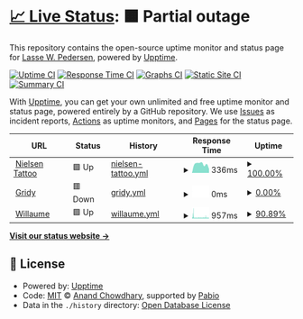 # [📈 Live Status](https://lassewp.github.io/nielsen-upptime): <!--live status--> **🟧 Partial outage**

This repository contains the open-source uptime monitor and status page for [Lasse W. Pedersen](willaume.net), powered by [Upptime](https://github.com/upptime/upptime).

[![Uptime CI](https://github.com/lassewp/nielsen-upptime/workflows/Uptime%20CI/badge.svg)](https://github.com/lassewp/nielsen-upptime/actions?query=workflow%3A%22Uptime+CI%22)
[![Response Time CI](https://github.com/lassewp/nielsen-upptime/workflows/Response%20Time%20CI/badge.svg)](https://github.com/lassewp/nielsen-upptime/actions?query=workflow%3A%22Response+Time+CI%22)
[![Graphs CI](https://github.com/lassewp/nielsen-upptime/workflows/Graphs%20CI/badge.svg)](https://github.com/lassewp/nielsen-upptime/actions?query=workflow%3A%22Graphs+CI%22)
[![Static Site CI](https://github.com/lassewp/nielsen-upptime/workflows/Static%20Site%20CI/badge.svg)](https://github.com/lassewp/nielsen-upptime/actions?query=workflow%3A%22Static+Site+CI%22)
[![Summary CI](https://github.com/lassewp/nielsen-upptime/workflows/Summary%20CI/badge.svg)](https://github.com/lassewp/nielsen-upptime/actions?query=workflow%3A%22Summary+CI%22)

With [Upptime](https://upptime.js.org), you can get your own unlimited and free uptime monitor and status page, powered entirely by a GitHub repository. We use [Issues](https://github.com/lassewp/nielsen-upptime/issues) as incident reports, [Actions](https://github.com/lassewp/nielsen-upptime/actions) as uptime monitors, and [Pages](https://lassewp.github.io/nielsen-upptime) for the status page.

<!--start: status pages-->
<!-- This summary is generated by Upptime (https://github.com/upptime/upptime) -->
<!-- Do not edit this manually, your changes will be overwritten -->
<!-- prettier-ignore -->
| URL | Status | History | Response Time | Uptime |
| --- | ------ | ------- | ------------- | ------ |
| <img alt="" src="https://icons.duckduckgo.com/ip3/www.nielsentattoo.dk.ico" height="13"> [Nielsen Tattoo](https://www.nielsentattoo.dk) | 🟩 Up | [nielsen-tattoo.yml](https://github.com/lassewp/nielsen-upptime/commits/HEAD/history/nielsen-tattoo.yml) | <details><summary><img alt="Response time graph" src="./graphs/nielsen-tattoo/response-time-week.png" height="20"> 336ms</summary><br><a href="https://lassewp.github.io/nielsen-upptime/history/nielsen-tattoo"><img alt="Response time 364" src="https://img.shields.io/endpoint?url=https%3A%2F%2Fraw.githubusercontent.com%2Flassewp%2Fnielsen-upptime%2FHEAD%2Fapi%2Fnielsen-tattoo%2Fresponse-time.json"></a><br><a href="https://lassewp.github.io/nielsen-upptime/history/nielsen-tattoo"><img alt="24-hour response time 158" src="https://img.shields.io/endpoint?url=https%3A%2F%2Fraw.githubusercontent.com%2Flassewp%2Fnielsen-upptime%2FHEAD%2Fapi%2Fnielsen-tattoo%2Fresponse-time-day.json"></a><br><a href="https://lassewp.github.io/nielsen-upptime/history/nielsen-tattoo"><img alt="7-day response time 336" src="https://img.shields.io/endpoint?url=https%3A%2F%2Fraw.githubusercontent.com%2Flassewp%2Fnielsen-upptime%2FHEAD%2Fapi%2Fnielsen-tattoo%2Fresponse-time-week.json"></a><br><a href="https://lassewp.github.io/nielsen-upptime/history/nielsen-tattoo"><img alt="30-day response time 335" src="https://img.shields.io/endpoint?url=https%3A%2F%2Fraw.githubusercontent.com%2Flassewp%2Fnielsen-upptime%2FHEAD%2Fapi%2Fnielsen-tattoo%2Fresponse-time-month.json"></a><br><a href="https://lassewp.github.io/nielsen-upptime/history/nielsen-tattoo"><img alt="1-year response time 364" src="https://img.shields.io/endpoint?url=https%3A%2F%2Fraw.githubusercontent.com%2Flassewp%2Fnielsen-upptime%2FHEAD%2Fapi%2Fnielsen-tattoo%2Fresponse-time-year.json"></a></details> | <details><summary><a href="https://lassewp.github.io/nielsen-upptime/history/nielsen-tattoo">100.00%</a></summary><a href="https://lassewp.github.io/nielsen-upptime/history/nielsen-tattoo"><img alt="All-time uptime 99.94%" src="https://img.shields.io/endpoint?url=https%3A%2F%2Fraw.githubusercontent.com%2Flassewp%2Fnielsen-upptime%2FHEAD%2Fapi%2Fnielsen-tattoo%2Fuptime.json"></a><br><a href="https://lassewp.github.io/nielsen-upptime/history/nielsen-tattoo"><img alt="24-hour uptime 100.00%" src="https://img.shields.io/endpoint?url=https%3A%2F%2Fraw.githubusercontent.com%2Flassewp%2Fnielsen-upptime%2FHEAD%2Fapi%2Fnielsen-tattoo%2Fuptime-day.json"></a><br><a href="https://lassewp.github.io/nielsen-upptime/history/nielsen-tattoo"><img alt="7-day uptime 100.00%" src="https://img.shields.io/endpoint?url=https%3A%2F%2Fraw.githubusercontent.com%2Flassewp%2Fnielsen-upptime%2FHEAD%2Fapi%2Fnielsen-tattoo%2Fuptime-week.json"></a><br><a href="https://lassewp.github.io/nielsen-upptime/history/nielsen-tattoo"><img alt="30-day uptime 100.00%" src="https://img.shields.io/endpoint?url=https%3A%2F%2Fraw.githubusercontent.com%2Flassewp%2Fnielsen-upptime%2FHEAD%2Fapi%2Fnielsen-tattoo%2Fuptime-month.json"></a><br><a href="https://lassewp.github.io/nielsen-upptime/history/nielsen-tattoo"><img alt="1-year uptime 99.94%" src="https://img.shields.io/endpoint?url=https%3A%2F%2Fraw.githubusercontent.com%2Flassewp%2Fnielsen-upptime%2FHEAD%2Fapi%2Fnielsen-tattoo%2Fuptime-year.json"></a></details>
| <img alt="" src="https://icons.duckduckgo.com/ip3/www.gridy.dk.ico" height="13"> [Gridy](https://www.gridy.dk) | 🟥 Down | [gridy.yml](https://github.com/lassewp/nielsen-upptime/commits/HEAD/history/gridy.yml) | <details><summary><img alt="Response time graph" src="./graphs/gridy/response-time-week.png" height="20"> 0ms</summary><br><a href="https://lassewp.github.io/nielsen-upptime/history/gridy"><img alt="Response time 2244" src="https://img.shields.io/endpoint?url=https%3A%2F%2Fraw.githubusercontent.com%2Flassewp%2Fnielsen-upptime%2FHEAD%2Fapi%2Fgridy%2Fresponse-time.json"></a><br><a href="https://lassewp.github.io/nielsen-upptime/history/gridy"><img alt="24-hour response time 0" src="https://img.shields.io/endpoint?url=https%3A%2F%2Fraw.githubusercontent.com%2Flassewp%2Fnielsen-upptime%2FHEAD%2Fapi%2Fgridy%2Fresponse-time-day.json"></a><br><a href="https://lassewp.github.io/nielsen-upptime/history/gridy"><img alt="7-day response time 0" src="https://img.shields.io/endpoint?url=https%3A%2F%2Fraw.githubusercontent.com%2Flassewp%2Fnielsen-upptime%2FHEAD%2Fapi%2Fgridy%2Fresponse-time-week.json"></a><br><a href="https://lassewp.github.io/nielsen-upptime/history/gridy"><img alt="30-day response time 0" src="https://img.shields.io/endpoint?url=https%3A%2F%2Fraw.githubusercontent.com%2Flassewp%2Fnielsen-upptime%2FHEAD%2Fapi%2Fgridy%2Fresponse-time-month.json"></a><br><a href="https://lassewp.github.io/nielsen-upptime/history/gridy"><img alt="1-year response time 2244" src="https://img.shields.io/endpoint?url=https%3A%2F%2Fraw.githubusercontent.com%2Flassewp%2Fnielsen-upptime%2FHEAD%2Fapi%2Fgridy%2Fresponse-time-year.json"></a></details> | <details><summary><a href="https://lassewp.github.io/nielsen-upptime/history/gridy">0.00%</a></summary><a href="https://lassewp.github.io/nielsen-upptime/history/gridy"><img alt="All-time uptime 38.09%" src="https://img.shields.io/endpoint?url=https%3A%2F%2Fraw.githubusercontent.com%2Flassewp%2Fnielsen-upptime%2FHEAD%2Fapi%2Fgridy%2Fuptime.json"></a><br><a href="https://lassewp.github.io/nielsen-upptime/history/gridy"><img alt="24-hour uptime 0.00%" src="https://img.shields.io/endpoint?url=https%3A%2F%2Fraw.githubusercontent.com%2Flassewp%2Fnielsen-upptime%2FHEAD%2Fapi%2Fgridy%2Fuptime-day.json"></a><br><a href="https://lassewp.github.io/nielsen-upptime/history/gridy"><img alt="7-day uptime 0.00%" src="https://img.shields.io/endpoint?url=https%3A%2F%2Fraw.githubusercontent.com%2Flassewp%2Fnielsen-upptime%2FHEAD%2Fapi%2Fgridy%2Fuptime-week.json"></a><br><a href="https://lassewp.github.io/nielsen-upptime/history/gridy"><img alt="30-day uptime 1.38%" src="https://img.shields.io/endpoint?url=https%3A%2F%2Fraw.githubusercontent.com%2Flassewp%2Fnielsen-upptime%2FHEAD%2Fapi%2Fgridy%2Fuptime-month.json"></a><br><a href="https://lassewp.github.io/nielsen-upptime/history/gridy"><img alt="1-year uptime 38.09%" src="https://img.shields.io/endpoint?url=https%3A%2F%2Fraw.githubusercontent.com%2Flassewp%2Fnielsen-upptime%2FHEAD%2Fapi%2Fgridy%2Fuptime-year.json"></a></details>
| <img alt="" src="https://icons.duckduckgo.com/ip3/willaume.net.ico" height="13"> [Willaume](https://willaume.net) | 🟩 Up | [willaume.yml](https://github.com/lassewp/nielsen-upptime/commits/HEAD/history/willaume.yml) | <details><summary><img alt="Response time graph" src="./graphs/willaume/response-time-week.png" height="20"> 957ms</summary><br><a href="https://lassewp.github.io/nielsen-upptime/history/willaume"><img alt="Response time 1019" src="https://img.shields.io/endpoint?url=https%3A%2F%2Fraw.githubusercontent.com%2Flassewp%2Fnielsen-upptime%2FHEAD%2Fapi%2Fwillaume%2Fresponse-time.json"></a><br><a href="https://lassewp.github.io/nielsen-upptime/history/willaume"><img alt="24-hour response time 933" src="https://img.shields.io/endpoint?url=https%3A%2F%2Fraw.githubusercontent.com%2Flassewp%2Fnielsen-upptime%2FHEAD%2Fapi%2Fwillaume%2Fresponse-time-day.json"></a><br><a href="https://lassewp.github.io/nielsen-upptime/history/willaume"><img alt="7-day response time 957" src="https://img.shields.io/endpoint?url=https%3A%2F%2Fraw.githubusercontent.com%2Flassewp%2Fnielsen-upptime%2FHEAD%2Fapi%2Fwillaume%2Fresponse-time-week.json"></a><br><a href="https://lassewp.github.io/nielsen-upptime/history/willaume"><img alt="30-day response time 1481" src="https://img.shields.io/endpoint?url=https%3A%2F%2Fraw.githubusercontent.com%2Flassewp%2Fnielsen-upptime%2FHEAD%2Fapi%2Fwillaume%2Fresponse-time-month.json"></a><br><a href="https://lassewp.github.io/nielsen-upptime/history/willaume"><img alt="1-year response time 1019" src="https://img.shields.io/endpoint?url=https%3A%2F%2Fraw.githubusercontent.com%2Flassewp%2Fnielsen-upptime%2FHEAD%2Fapi%2Fwillaume%2Fresponse-time-year.json"></a></details> | <details><summary><a href="https://lassewp.github.io/nielsen-upptime/history/willaume">90.89%</a></summary><a href="https://lassewp.github.io/nielsen-upptime/history/willaume"><img alt="All-time uptime 99.27%" src="https://img.shields.io/endpoint?url=https%3A%2F%2Fraw.githubusercontent.com%2Flassewp%2Fnielsen-upptime%2FHEAD%2Fapi%2Fwillaume%2Fuptime.json"></a><br><a href="https://lassewp.github.io/nielsen-upptime/history/willaume"><img alt="24-hour uptime 87.86%" src="https://img.shields.io/endpoint?url=https%3A%2F%2Fraw.githubusercontent.com%2Flassewp%2Fnielsen-upptime%2FHEAD%2Fapi%2Fwillaume%2Fuptime-day.json"></a><br><a href="https://lassewp.github.io/nielsen-upptime/history/willaume"><img alt="7-day uptime 90.89%" src="https://img.shields.io/endpoint?url=https%3A%2F%2Fraw.githubusercontent.com%2Flassewp%2Fnielsen-upptime%2FHEAD%2Fapi%2Fwillaume%2Fuptime-week.json"></a><br><a href="https://lassewp.github.io/nielsen-upptime/history/willaume"><img alt="30-day uptime 94.19%" src="https://img.shields.io/endpoint?url=https%3A%2F%2Fraw.githubusercontent.com%2Flassewp%2Fnielsen-upptime%2FHEAD%2Fapi%2Fwillaume%2Fuptime-month.json"></a><br><a href="https://lassewp.github.io/nielsen-upptime/history/willaume"><img alt="1-year uptime 99.27%" src="https://img.shields.io/endpoint?url=https%3A%2F%2Fraw.githubusercontent.com%2Flassewp%2Fnielsen-upptime%2FHEAD%2Fapi%2Fwillaume%2Fuptime-year.json"></a></details>

<!--end: status pages-->

[**Visit our status website →**](https://lassewp.github.io/nielsen-upptime)

## 📄 License

- Powered by: [Upptime](https://github.com/upptime/upptime)
- Code: [MIT](./LICENSE) © [Anand Chowdhary](https://anandchowdhary.com), supported by [Pabio](https://pabio.com)
- Data in the `./history` directory: [Open Database License](https://opendatacommons.org/licenses/odbl/1-0/)
